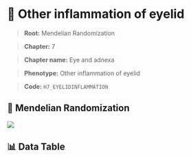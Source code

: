 # 🧪 Other inflammation of eyelid

> **Root:** Mendelian Randomization

> **Chapter:** 7  

> **Chapter name:** Eye and adnexa

> **Phenotype:** Other inflammation of eyelid  

> **Code:** `H7_EYELIDINFLAMMATION`

## 🧬 Mendelian Randomization  

<img src="/MR/Figures/Forward/H7_EYELIDINFLAMMATION.png"/>

## 📊 Data Table

<CsvTableMRF src="/MR/Data/Forward/H7_EYELIDINFLAMMATION.csv"/>

